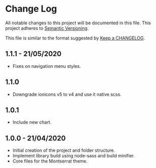 # Change Log
All notable changes to this project will be documented in this file.
This project adheres to [Semantic Versioning](http://semver.org/).

This file is similar to the format suggested by [Keep a CHANGELOG](https://github.com/olivierlacan/keep-a-changelog).

## 1.1.1 - 21/05/2020
- Fixes on navigation menu styles.

## 1.1.0
- Downgrade ionicons v5 to v4 and use it native scss.

## 1.0.1
- Include new chart.

## 1.0.0 - 21/04/2020
- Initial creation of the project and folder structure.
- Implement library build using node-sass and build minifier.
- Core files for the Montserrat theme.